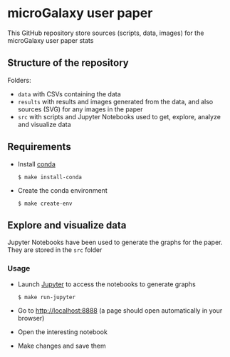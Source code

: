 # microGalaxy user paper

This GitHub repository store sources (scripts, data, images) for the microGalaxy user paper stats

## Structure of the repository

Folders:
- `data` with CSVs containing the data
- `results` with results and images generated from the data, and also sources (SVG) for any images in the paper
- `src` with scripts and Jupyter Notebooks used to get, explore, analyze and visualize data

## Requirements

- Install [conda](https://conda.io/miniconda.html)

    ```
    $ make install-conda
    ```

- Create the conda environment

    ```
    $ make create-env
    ```

## Explore and visualize data

Jupyter Notebooks have been used to generate the graphs for the paper. They are stored in the `src` folder

### Usage

- Launch [Jupyter](https://jupyter.org/) to access the notebooks to generate graphs

    ```
    $ make run-jupyter
    ```

- Go to [http://localhost:8888](http://localhost:8888) (a page should open automatically in your browser)
- Open the interesting notebook
- Make changes and save them


